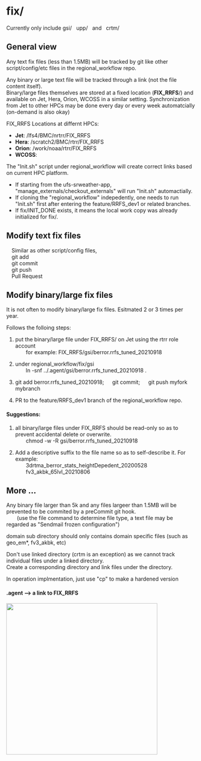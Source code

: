 
# fix/

Currently only include gsi/ &nbsp; upp/ &nbsp; and &nbsp; crtm/  

## General view

Any text fix files (less than 1.5MB) will be tracked by git like other script/config/etc files in the regional_workflow repo.

Any binary or large text file will be tracked through a link (not the file content itself).   
Binary/large files themselves are stored at a fixed location (**FIX_RRFS**/) and available on Jet, Hera, Orion, WCOSS in a similar setting.
Synchronization from Jet to other HPCs may be done every day or every week automatcially (on-demand is also okay)

FIX_RRFS Locations at differnt HPCs:   
* **Jet**: /lfs4/BMC/nrtrr/FIX_RRFS  
* **Hera**: /scratch2/BMC/rtrr/FIX_RRFS  
* **Orion**: /work/noaa/rtrr/FIX_RRFS  
* **WCOSS**:   


The "Init.sh" script under regional_workflow will create correct links based on current HPC platform.      
   * If starting from the ufs-srweather-app, "manage_externals/checkout_externals" will run "Init.sh" automactially.
   * If cloning the "regional_workflow" indepedently, one needs to run "Init.sh" first after entering the feature/RRFS_dev1 or related branches.
   * If fix/INIT_DONE exists, it means the local work copy was already initialized for fix/.

## Modify text fix files
&emsp;Similar as other script/config files,  
&emsp;git add   
&emsp;git commit   
&emsp;git push   
&emsp;Pull Request  

## Modify binary/large fix files

It is not often to modify binary/large fix files. Esitmated 2 or 3 times per year.

Follows the folloing steps:   

1. put the binary/large file under FIX_RRFS/ on Jet using the rtrr role account       
&emsp;&emsp;for example:  FIX_RRFS/gsi/berror.rrfs_tuned_20210918       
         
2. under regional_workflow/fix/gsi     
&emsp;&emsp;ln -snf ../.agent/gsi/berror.rrfs_tuned_20210918 .     
        
3. git add berror.rrfs_tuned_20210918; &emsp; git commit; &emsp; git push myfork mybranch    

4. PR to the feature/RRFS_dev1 branch of the regional_workflow repo.      

#### Suggestions:  

1. all binary/large files under FIX_RRFS should be read-only so as to prevent accidental delete or overwrite.  
&emsp;&emsp;chmod -w -R gsi/berror.rrfs_tuned_20210918  

2. Add a descriptive suffix to the file name so as to self-describe it. For example:  
&emsp;&emsp;3drtma_berror_stats_heightDepedent_20200528  
&emsp;&emsp;fv3_akbk_65lvl_20210806   
  
## More ...  

Any binary file larger than 5k and any files largeer than 1.5MB will be prevented to be commited by a preCommit git hook.  
&emsp;&emsp;(use the file command to determine file type, a text file may be regarded as "Sendmail frozen configuration")  
  
domain sub directory should only contains domain specific files (such as geo_em*, fv3_akbk, etc)  

Don't use linked directory (crtm is an exception) as we cannot track individual files under a linked directory.    
Create a corresponding directory and link files under the directory.  
  
In operation implmentation, just use "cp" to make a hardened version    

#### .agent --> a link to FIX_RRFS  

<img src="https://gtmos.github.io/links/agent.png" width="400">
